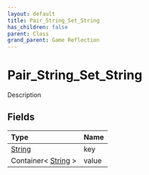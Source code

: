 ```yaml
---
layout: default
title: Pair_String_Set_String
has_children: false
parent: Class
grand_parent: Game Reflection
---
```

# Pair_String_Set_String
Description 

## Fields

| Type | Name |
|:----------|:--------------|
| [String](/riftbreaker-wiki/docs/game-reflection/components/string/) | key |
| Container< [String](/riftbreaker-wiki/docs/game-reflection/components/string/) > | value |

